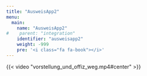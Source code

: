 ```yaml
---
title: "AusweisApp2"
menu:
  main:
    name: "AusweisApp2"
#    parent: "integration"
    identifier: "ausweisapp2"
    weight: -999
    pre: '<i class="fa fa-book"></i>'
---
```


{{< video "vorstellung_und_offiz_weg.mp4#center" >}}
